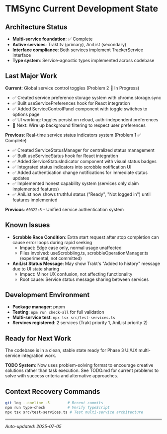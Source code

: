 # TMSync Current Development State

## Architecture Status
- **Multi-service foundation**: ✅ Complete
- **Active services**: Trakt.tv (primary), AniList (secondary)
- **Interface compliance**: Both services implement TrackerService interface
- **Type system**: Service-agnostic types implemented across codebase

## Last Major Work
**Current**: Global service control toggles (Problem 2 🔄 In Progress)
- ✅ Created service preference storage system with chrome.storage.sync
- ✅ Built useServicePreferences hook for React integration
- ✅ Added ServiceControlPanel component with toggle switches to options page
- ✅ UI working: toggles persist on reload, auth-independent preferences
- 🔄 Next: Wire up background filtering to respect user preferences

**Previous**: Real-time service status indicators system (Problem 1 ✅ Complete)
- ✅ Created ServiceStatusManager for centralized status management
- ✅ Built useServiceStatus hook for React integration
- ✅ Added ServiceStatusIndicator component with visual status badges
- ✅ Integrated status indicators into scrobble notification UI
- ✅ Added authentication change notifications for immediate status updates
- ✅ Implemented honest capability system (services only claim implemented features)
- ✅ AniList now shows truthful status ("Ready", "Not logged in") until features implemented

**Previous**: `60322c5` - Unified service authentication system

## Known Issues
- **Scrobble Race Condition**: Extra start request after stop completion can cause error loops during rapid seeking
  - Impact: Edge case only, normal usage unaffected
  - Files involved: useScrobbling.ts, scrobbleOperationManager.ts (experimental, not committed)
- **AniList Status Message**: May show Trakt's "Added to history" message due to UI state sharing
  - Impact: Minor UX confusion, not affecting functionality
  - Root cause: Service status message sharing between services

## Development Environment
- **Package manager**: pnpm
- **Testing**: `npm run check-all` for full validation
- **Multi-service test**: `npx tsx src/test-services.ts`
- **Services registered**: 2 services (Trakt priority 1, AniList priority 2)

## Ready for Next Work
The codebase is in a clean, stable state ready for Phase 3 UI/UX multi-service integration work. 

**TODO System**: Now uses problem-solving format to encourage creative solutions rather than task execution. See TODO.md for current problems to solve with success criteria and alternative approaches.

## Context Recovery Commands
```bash
git log --oneline -5        # Recent commits
npm run type-check          # Verify TypeScript
npx tsx src/test-services.ts # Test multi-service architecture
```

---
*Auto-updated: 2025-07-05*